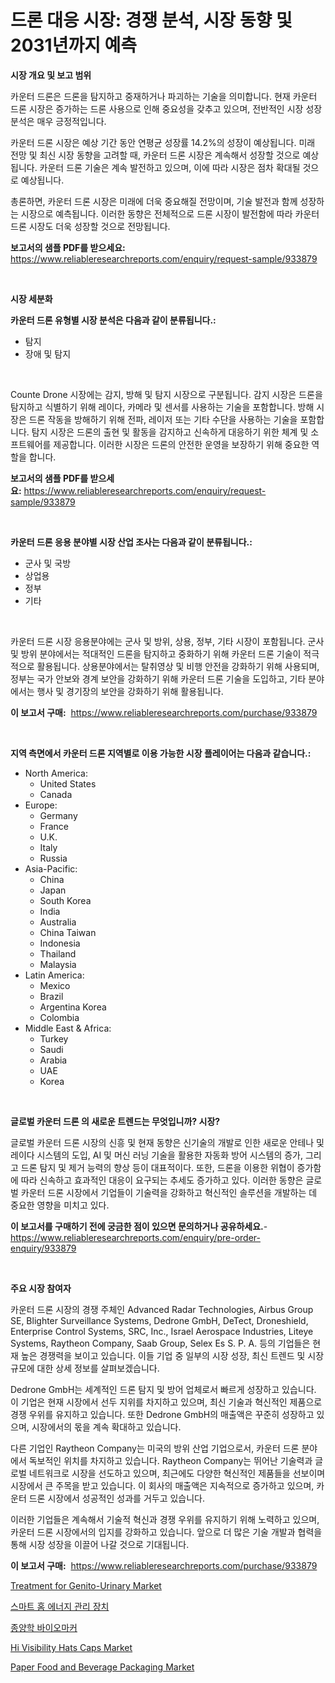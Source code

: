 <p><h1>드론 대응 시장: 경쟁 분석, 시장 동향 및 2031년까지 예측</h1></p><p><strong>시장 개요 및 보고 범위</strong></p>
<p><p>카운터 드론은 드론을 탐지하고 중재하거나 파괴하는 기술을 의미합니다. 현재 카운터 드론 시장은 증가하는 드론 사용으로 인해 중요성을 갖추고 있으며, 전반적인 시장 성장 분석은 매우 긍정적입니다. </p><p>카운터 드론 시장은 예상 기간 동안 연평균 성장률 14.2%의 성장이 예상됩니다. 미래 전망 및 최신 시장 동향을 고려할 때, 카운터 드론 시장은 계속해서 성장할 것으로 예상됩니다. 카운터 드론 기술은 계속 발전하고 있으며, 이에 따라 시장은 점차 확대될 것으로 예상됩니다.</p><p>총론하면, 카운터 드론 시장은 미래에 더욱 중요해질 전망이며, 기술 발전과 함께 성장하는 시장으로 예측됩니다. 이러한 동향은 전체적으로 드론 시장이 발전함에 따라 카운터 드론 시장도 더욱 성장할 것으로 전망됩니다.</p></p>
<p><strong>보고서의 샘플 PDF를 받으세요:</strong> <a href="https://www.reliableresearchreports.com/enquiry/request-sample/933879">https://www.reliableresearchreports.com/enquiry/request-sample/933879</a></p>
<p>&nbsp;</p>
<p><strong>시장 세분화</strong></p>
<p><strong>카운터 드론 유형별 시장 분석은 다음과 같이 분류됩니다.:</strong></p>
<p><ul><li>탐지 </li><li>장애 및 탐지</li></ul></p>
<p>&nbsp;</p>
<p><p>Counte Drone 시장에는 감지, 방해 및 탐지 시장으로 구분됩니다. 감지 시장은 드론을 탐지하고 식별하기 위해 레이다, 카메라 및 센서를 사용하는 기술을 포함합니다. 방해 시장은 드론 작동을 방해하기 위해 전파, 레이저 또는 기타 수단을 사용하는 기술을 포함합니다. 탐지 시장은 드론의 출현 및 활동을 감지하고 신속하게 대응하기 위한 체계 및 소프트웨어를 제공합니다. 이러한 시장은 드론의 안전한 운영을 보장하기 위해 중요한 역할을 합니다.</p></p>
<p><strong>보고서의 샘플 PDF를 받으세요:</strong>&nbsp;<a href="https://www.reliableresearchreports.com/enquiry/request-sample/933879">https://www.reliableresearchreports.com/enquiry/request-sample/933879</a></p>
<p>&nbsp;</p>
<p><strong> 카운터 드론 응용 분야별 시장 산업 조사는 다음과 같이 분류됩니다.:</strong></p>
<p><ul><li>군사 및 국방</li><li>상업용</li><li>정부</li><li>기타</li></ul></p>
<p>&nbsp;</p>
<p><p>카운터 드론 시장 응용분야에는 군사 및 방위, 상용, 정부, 기타 시장이 포함됩니다. 군사 및 방위 분야에서는 적대적인 드론을 탐지하고 중화하기 위해 카운터 드론 기술이 적극적으로 활용됩니다. 상용분야에서는 탈취영상 및 비행 안전을 강화하기 위해 사용되며, 정부는 국가 안보와 경계 보안을 강화하기 위해 카운터 드론 기술을 도입하고, 기타 분야에서는 행사 및 경기장의 보안을 강화하기 위해 활용됩니다.</p></p>
<p><strong>이 보고서 구매:</strong>&nbsp; <a href="https://www.reliableresearchreports.com/purchase/933879">https://www.reliableresearchreports.com/purchase/933879</a></p>
<p>&nbsp;</p>
<p><strong>지역 측면에서 카운터 드론 지역별로 이용 가능한 시장 플레이어는 다음과 같습니다.:</strong></p>
<p><ul>
    <li>
        North America:
        <ul>
            <li>United States</li>
            <li>Canada</li>
        </ul>
    </li>
    <li>
        Europe:
        <ul>
            <li>Germany</li>
            <li>France</li>
            <li>U.K.</li>
            <li>Italy</li>
            <li>Russia</li>
        </ul>
    </li>
    <li>
        Asia-Pacific:
        <ul>
            <li>China</li>
            <li>Japan</li>
            <li>South Korea</li>
            <li>India</li>
            <li>Australia</li>
            <li>China Taiwan</li>
            <li>Indonesia</li>
            <li>Thailand</li>
            <li>Malaysia</li>
        </ul>
    </li>
    <li>
        Latin America:
        <ul>
            <li>Mexico</li>
            <li>Brazil</li>
            <li>Argentina Korea</li>
            <li>Colombia</li>
        </ul>
    </li>
    <li>
        Middle East & Africa:
        <ul>
            <li>Turkey</li>
            <li>Saudi</li>
            <li>Arabia</li>
            <li>UAE</li>
            <li>Korea</li>
        </ul>
    </li>
    </ul></p>
<p>&nbsp;</p>
<p><strong>글로벌 카운터 드론 의 새로운 트렌드는 무엇입니까? 시장?</strong></p>
<p><p>글로벌 카운터 드론 시장의 신흥 및 현재 동향은 신기술의 개발로 인한 새로운 안테나 및 레이다 시스템의 도입, AI 및 머신 러닝 기술을 활용한 자동화 방어 시스템의 증가, 그리고 드론 탐지 및 제거 능력의 향상 등이 대표적이다. 또한, 드론을 이용한 위협이 증가함에 따라 신속하고 효과적인 대응이 요구되는 추세도 증가하고 있다. 이러한 동향은 글로벌 카운터 드론 시장에서 기업들이 기술력을 강화하고 혁신적인 솔루션을 개발하는 데 중요한 영향을 미치고 있다.</p></p>
<p><strong>이 보고서를 구매하기 전에 궁금한 점이 있으면 문의하거나 공유하세요.</strong>- <a href="https://www.reliableresearchreports.com/enquiry/pre-order-enquiry/933879">https://www.reliableresearchreports.com/enquiry/pre-order-enquiry/933879</a></p>
<p>&nbsp;</p>
<p><strong>주요 시장 참여자</strong></p>
<p><p>카운터 드론 시장의 경쟁 주체인 Advanced Radar Technologies, Airbus Group SE, Blighter Surveillance Systems, Dedrone GmbH, DeTect, Droneshield, Enterprise Control Systems, SRC, Inc., Israel Aerospace Industries, Liteye Systems, Raytheon Company, Saab Group, Selex Es S. P. A. 등의 기업들은 현재 높은 경쟁력을 보이고 있습니다. 이들 기업 중 일부의 시장 성장, 최신 트렌드 및 시장 규모에 대한 상세 정보를 살펴보겠습니다.</p><p>Dedrone GmbH는 세계적인 드론 탐지 및 방어 업체로서 빠르게 성장하고 있습니다. 이 기업은 현재 시장에서 선두 지위를 차지하고 있으며, 최신 기술과 혁신적인 제품으로 경쟁 우위를 유지하고 있습니다. 또한 Dedrone GmbH의 매출액은 꾸준히 성장하고 있으며, 시장에서의 몫을 계속 확대하고 있습니다.</p><p>다른 기업인 Raytheon Company는 미국의 방위 산업 기업으로서, 카운터 드론 분야에서 독보적인 위치를 차지하고 있습니다. Raytheon Company는 뛰어난 기술력과 글로벌 네트워크로 시장을 선도하고 있으며, 최근에도 다양한 혁신적인 제품들을 선보이며 시장에서 큰 주목을 받고 있습니다. 이 회사의 매출액은 지속적으로 증가하고 있으며, 카운터 드론 시장에서 성공적인 성과를 거두고 있습니다.</p><p>이러한 기업들은 계속해서 기술적 혁신과 경쟁 우위를 유지하기 위해 노력하고 있으며, 카운터 드론 시장에서의 입지를 강화하고 있습니다. 앞으로 더 많은 기술 개발과 협력을 통해 시장 성장을 이끌어 나갈 것으로 기대됩니다.</p></p>
<p><strong>이 보고서 구매:</strong>&nbsp;&nbsp;<a href="https://www.reliableresearchreports.com/purchase/933879">https://www.reliableresearchreports.com/purchase/933879</a></p>
<p><p><a href="https://funky-papaya-cf4.notion.site/Treatment-for-Genito-Urinary-Market-Research-Report-Provides-Critical-Insights-that-can-help-Shape-B-c6810cd6c32b4b9fbbecbd2342bfcacc">Treatment for Genito-Urinary Market</a></p><p><a href="https://github.com/vs2869dizt0/Market-Research-Report-List-1/blob/main/7358140184163.md">스마트 홈 에너지 관리 장치</a></p><p><a href="https://github.com/sougarounis/Market-Research-Report-List-2/blob/main/3984302184162.md">종양학 바이오마커</a></p><p><a href="https://github.com/kufem1/Market-Research-Report-List-1/blob/main/hi-visibility-hats-caps-market.md">Hi Visibility Hats Caps Market</a></p><p><a href="https://issuu.com/reportprime-2/docs/paper-food-and-beverage-packaging-market-size-2030">Paper Food and Beverage Packaging Market</a></p></p>
